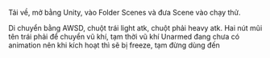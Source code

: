Tải về, mở bằng Unity, vào Folder Scenes và đưa Scene vào chạy thử.

Di chuyển bằng AWSD, chuột trái light atk, chuột phải heavy atk. Hai nút mũi tên trái phải để chuyển vũ khí, tạm thời vũ khí Unarmed đang chưa có animation nên khi kích hoạt thì sẽ bị freeze, tạm đừng dùng đến
